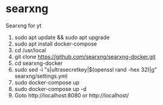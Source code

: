 # searxng
Searxng for yt



1. sudo apt update && sudo apt upgrade
2. sudo apt install docker-compose
3. cd /usr/local
4. git clone https://github.com/searxng/searxng-docker.git
5. cd searxng-docker
6. sudo sed -i "s|ultrasecretkey|$(openssl rand -hex 32)|g" searxng/settings.yml
7. sudo docker-compose up
8. sudo docker-compose up -d
9. Goto http://localhost:8080 or http://localhost/
